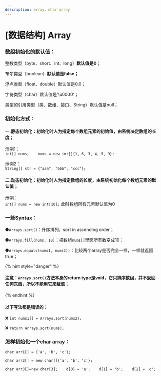 ```yaml
---
description: array，char array
---
```


# \[数据结构\] Array

### 数组初始化的默认值：

整数类型（byte、short、int、long）**默认值是0；** 

布尔类型（boolean）**默认值是false；** 

浮点类型（float、double）默认值是0.0； 

字符类型（char）默认值是'\u0000'； 

类型的引用类型（类、数组、接口、String）默认值是null；



### 初始化方式： 

#### 一.静态初始化：初始化时人为指定每个数组元素的初始值，由系统决定数组的长度； 

示例1：   
`int[] nums;   
nums = new int[]{1, 6, 3, 4, 5, 9};` 

示例2：  
`String[] str = {"aaa", "bbb", "ccc"};`

#### 二.动态初始化：初始化时人为指定数组的长度，由系统初始化每个数组元素的默认值；

示例：   
`int[] nums = new int[10];` 此时数组所有元素默认值为0



### 一些Syntax：

●`Arrays.sort()`：升序排列，sort in ascending order；

●`Arrays.fill(nums, 10)`：把数组`nums[]`里面所有数变成10；

●`Arrays.equals(nums1, nums2))`：比较两个array是否完全一样，一样就返回true；



{% hint style="danger" %}
#### 注意：`Arrays.sort()`方法本身的return type是void，它只排序数组，并不返回任何东西，所以不能用它来赋值；
{% endhint %}

#### 以下写法都是错误的：

❌   `int nums1[] = Arrays.sort(nums2);`

❌   `return Arrays.sort(nums);`





### 怎样初始化一个char array：

`char arr1[] = {'a', 'b', 'c'};`

`char arr2[] = new char[]{'a', 'b', 'c'};`

`char arr3[]=new char[3];   
d[0] = 'a';   
d[1] = 'b';   
d[2] = 'c';`





